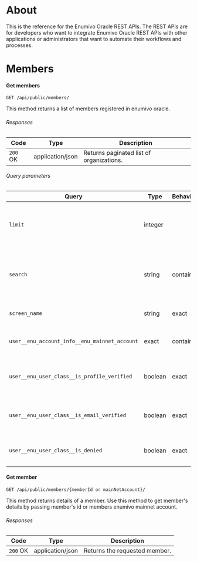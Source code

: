 # About

This is the reference for the Enumivo Oracle REST APIs. The REST APIs are for developers who want to integrate Enumivo Oracle REST APIs with other applications or administrators that want to automate their workflows and processes.

# Members
#### Get members
`GET /api/public/members/`

This method returns a list of members registered in enumivo oracle.

###### Responses
| Code | Type | Description |
| --- | --- | --- |
| `200` OK | application/json | Returns paginated list of organizations. |

###### Query parameters
| Query | Type | Behavior | Description |
| --- | --- | --- | --- |
| `limit` | integer | | The maximum number of items to return per page. |
| `search` | string | contains |Search filter lookup to screen name and enumivo mainnet account. |
| `screen_name` | string | exact |Search by screen name. |
| `user__enu_account_info__enu_mainnet_account` | exact | contains |Search by enumivo mainnet account. |
| `user__enu_user_class__is_profile_verified` | boolean | exact |Search filter by profile verification status |
| `user__enu_user_class__is_email_verified` | boolean | exact |Search filter by email verification status . |
| `user__enu_user_class__is_denied` | boolean | exact |Search filter by denied status. |


#### Get member
`GET /api/public/members/{memberId or mainNetAccount}/`

This method returns details of a member. Use this method to get member's details by passing member's id or members enumivo mainnet account.

###### Responses
| Code | Type | Description |
| --- | --- | --- |
| `200` OK | application/json | Returns the requested member. |
